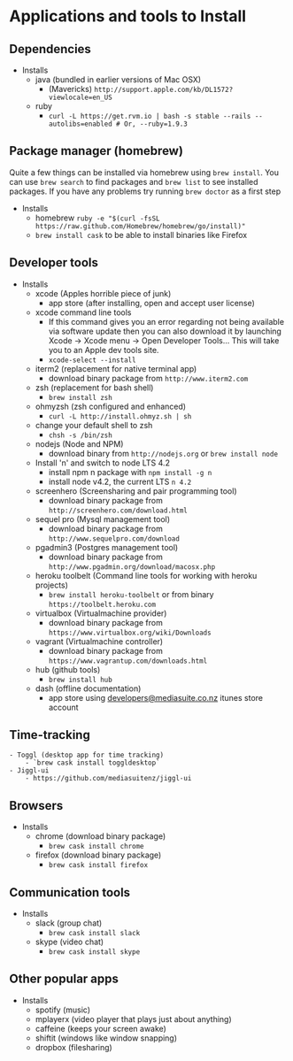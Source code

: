 # Applications and tools to Install

## Dependencies

- Installs
    - java (bundled in earlier versions of Mac OSX)
        - (Mavericks) `http://support.apple.com/kb/DL1572?viewlocale=en_US`
    - ruby
        - `curl -L https://get.rvm.io | bash -s stable --rails --autolibs=enabled # Or, --ruby=1.9.3`

## Package manager (homebrew)

Quite a few things can be installed via homebrew using `brew install`. You can use
`brew search` to find packages and `brew list` to see installed packages. If you have
any problems try running `brew doctor` as a first step

- Installs
    - homebrew `ruby -e "$(curl -fsSL https://raw.github.com/Homebrew/homebrew/go/install)"`
    - `brew install cask` to be able to install binaries like Firefox

## Developer tools

- Installs
    - xcode (Apples horrible piece of junk)
        - app store (after installing, open and accept user license)
    - xcode command line tools
        - If this command gives you an error regarding not being available via software update then you can also download it by launching Xcode -> Xcode menu -> Open Developer Tools... This will take you to an Apple dev tools site.
        - `xcode-select --install`
    - iterm2 (replacement for native terminal app)
        - download binary package from `http://www.iterm2.com`
    - zsh (replacement for bash shell)
        - `brew install zsh`
    - ohmyzsh (zsh configured and enhanced)
        - `curl -L http://install.ohmyz.sh | sh`
    - change your default shell to zsh
        - `chsh -s /bin/zsh`
    - nodejs (Node and NPM)
        - download binary from `http://nodejs.org` or `brew install node`
    - Install 'n' and switch to node LTS 4.2
        - install npm n package with `npm install -g n`
        - install node v4.2, the current LTS `n 4.2`
    - screenhero (Screensharing and pair programming tool)
        - download binary package from `http://screenhero.com/download.html`
    - sequel pro (Mysql management tool)
        - download binary package from `http://www.sequelpro.com/download`
    - pgadmin3 (Postgres management tool)
        - download binary package from `http://www.pgadmin.org/download/macosx.php`
    - heroku toolbelt (Command line tools for working with heroku projects)
        - `brew install heroku-toolbelt` or from binary `https://toolbelt.heroku.com`
    - virtualbox (Virtualmachine provider)
        - download binary package from `https://www.virtualbox.org/wiki/Downloads`
    - vagrant (Virtualmachine controller)
        - download binary package from `https://www.vagrantup.com/downloads.html`
    - hub (github tools)
        - `brew install hub`
    - dash (offline documentation)
        - app store using developers@mediasuite.co.nz itunes store account

## Time-tracking
    - Toggl (desktop app for time tracking)
        - `brew cask install toggldesktop`
    - Jiggl-ui
        - https://github.com/mediasuitenz/jiggl-ui

## Browsers

- Installs
    - chrome    (download binary package)
        - `brew cask install chrome`
    - firefox   (download binary package)
        - `brew cask install firefox` 

## Communication tools

- Installs
    - slack   (group chat)
        - `brew cask install slack`
    - skype     (video chat)
        - `brew cask install skype`

## Other popular apps

- Installs
    - spotify   (music)
    - mplayerx  (video player that plays just about anything)
    - caffeine  (keeps your screen awake)
    - shiftit   (windows like window snapping)
    - dropbox   (filesharing)
